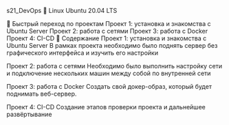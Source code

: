 s21_DevOps 🐧
Linux
Ubuntu 20.04 LTS

🔗 Быстрый переход по проектам
Проект 1: установка и знакомства с Ubuntu Server
Проект 2: работа с сетями
Проект 3: работа с Docker
Проект 4: CI-CD
📂 Содержание
Проект 1: установка и знакомства с Ubuntu Server
В рамках проекта необходимо было поднять сервер без графического интерфейса и изучить его настройки

Проект 2: работа с сетями
Необходимо было выполнить настройку сети и подключение нескольких машин между собой по внутренней сети

Проект 3: работа с Docker
Создать свой докер-образ, который будет поднимать веб-сервер.

Проект 4: CI-CD
Создание этапов проверки проекта и дальнейшее развёртывание
